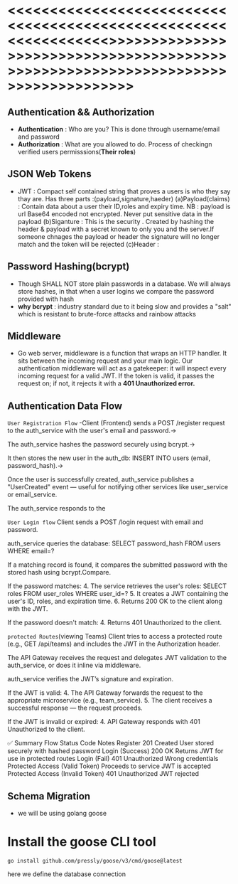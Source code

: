 # <<<<<<<<<<<<<<<<<<<<<<<<<<<<<<<<<<<<<<<<<<<<<<<<<<<<<<<<<<<<<<<<<AUTHENTICATION-SERVICE>>>>>>>>>>>>>>>>>>>>>>>>>>>>>>>>>>>>>>>>>>>>>>>>>>>>>>>>>>>>>>>>>>>>>>>>>>>>>>>>>>

## Authentication && Authorization 

- **Authentication** : Who are you? This is done through username/email and password
- **Authorization** : What are you allowed to do. Process of checkingn verified users permisssions(**Their roles**)

## JSON Web Tokens
- JWT : Compact self contained string that proves a users is who they say thay are. Has three parts :(payload,signature,haeder)
    (a)Payload(claims) : Contain data about a user their ID,roles and expiry time. NB : payload is url Base64 encoded not encrypted. Never put sensitive data in the payload
    (b)Siganture : This is the security . Created by hashing the header & payload with a secret known to only you and the server.If someone chnages the payload or header the signature will no longer match and the token will be rejected
    (c)Header : 

## Password Hashing(bcrypt)
- Though SHALL NOT store plain passwords in a database. We will always store hashes, in that when a user logins we compare the password provided with hash
- **why bcrypt** : industry standard due to it being slow and provides a "salt" which is resistant to brute-force attacks and rainbow attacks

## Middleware 
- Go web server, middleware is a function that wraps an HTTP handler. It sits between the incoming request and your main logic. Our authentication middleware will act as a gatekeeper: it will inspect every incoming request for a valid JWT. If the token is valid, it passes the request on; if not, it rejects it with a **401 Unauthorized error.**


## Authentication Data Flow
`User Registration Flow`
-Client (Frontend) sends a POST /register request to the auth_service with the user's email and password.->

The auth_service hashes the password securely using bcrypt.->

It then stores the new user in the auth_db: INSERT INTO users (email, password_hash).->

Once the user is successfully created, auth_service publishes a "UserCreated" event — useful for notifying other services like user_service or email_service.

The auth_service responds to the

`User Login flow`
Client sends a POST /login request with email and password.

auth_service queries the database:
SELECT password_hash FROM users WHERE email=?

If a matching record is found, it compares the submitted password with the stored hash using bcrypt.Compare.

If the password matches:
4. The service retrieves the user's roles:
SELECT roles FROM user_roles WHERE user_id=?
5. It creates a JWT containing the user's ID, roles, and expiration time.
6. Returns 200 OK to the client along with the JWT.

If the password doesn't match:
4. Returns 401 Unauthorized to the client.

`protected Routes`(viewing Teams)
Client tries to access a protected route (e.g., GET /api/teams) and includes the JWT in the Authorization header.

The API Gateway receives the request and delegates JWT validation to the auth_service, or does it inline via middleware.

auth_service verifies the JWT’s signature and expiration.

If the JWT is valid:
4. The API Gateway forwards the request to the appropriate microservice (e.g., team_service).
5. The client receives a successful response — the request proceeds.

If the JWT is invalid or expired:
4. API Gateway responds with 401 Unauthorized to the client.

✅ Summary
Flow	Status Code	Notes
Register	201 Created	User stored securely with hashed password
Login (Success)	200 OK	Returns JWT for use in protected routes
Login (Fail)	401 Unauthorized	Wrong credentials
Protected Access (Valid Token)	Proceeds to service	JWT is accepted
Protected Access (Invalid Token)	401 Unauthorized	JWT rejected



## Schema Migration 

- we will be using golang goose
# Install the goose CLI tool
`go install github.com/pressly/goose/v3/cmd/goose@latest`

here we define the database connection

